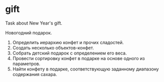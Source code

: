 # gift
Task about New Year's gift. 

Новогодний подарок. 
 1. Определить иерархию конфет и прочих сладостей.
 2. Создать несколько объектов-конфет. 
 3. Собрать детский подарок с определением его веса. 
 4. Провести сортировку конфет в подарке на основе одного из параметров. 
 5. Найти конфету в подарке, соответствующую заданному диапазону содержания сахара.
